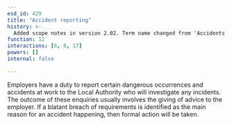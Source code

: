 ```yaml
---
esd_id: 429
title: "Accident reporting"
history: >-
  Added scope notes in version 2.02. Term name changed from 'Accidents' to 'Safety - health and safety - accident reporting' in version 3.00. Name changed to 'Accident reporting' in version 4.00.
function: 12
interactions: [6, 8, 17]
powers: []
internal: false

---
```


Employers have a duty to report certain dangerous occurrences and accidents at work to the Local Authority who will investigate any incidents. The outcome of these enquiries usually involves the giving of advice to the employer. If a blatant breach of requirements is identified as the main reason for an accident happening, then formal action will be taken.

